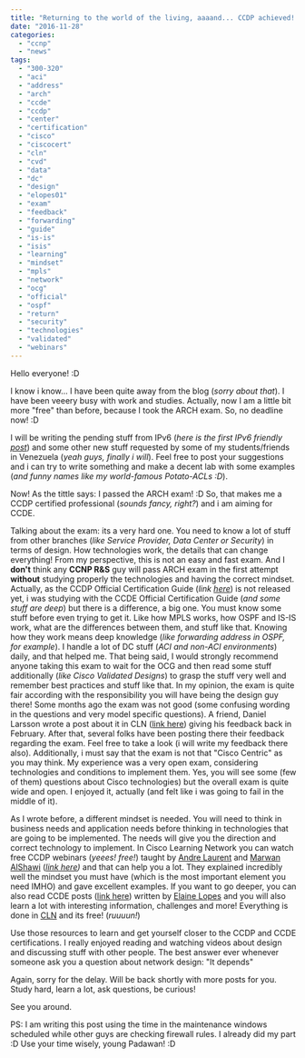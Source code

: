 ```yaml
---
title: "Returning to the world of the living, aaaand... CCDP achieved! :D"
date: "2016-11-28"
categories: 
  - "ccnp"
  - "news"
tags: 
  - "300-320"
  - "aci"
  - "address"
  - "arch"
  - "ccde"
  - "ccdp"
  - "center"
  - "certification"
  - "cisco"
  - "ciscocert"
  - "cln"
  - "cvd"
  - "data"
  - "dc"
  - "design"
  - "elopes01"
  - "exam"
  - "feedback"
  - "forwarding"
  - "guide"
  - "is-is"
  - "isis"
  - "learning"
  - "mindset"
  - "mpls"
  - "network"
  - "ocg"
  - "official"
  - "ospf"
  - "return"
  - "security"
  - "technologies"
  - "validated"
  - "webinars"
---
```


Hello everyone! :D

I know i know... I have been quite away from the blog (_sorry about that_). I have been veeery busy with work and studies. Actually, now I am a little bit more "free" than before, because I took the ARCH exam. So, no deadline now! :D

I will be writing the pending stuff from IPv6 (_here is the first IPv6 friendly [post](https://recurseit.wordpress.com/2016/08/07/ipv4-to-ipv6-from-32-to-128-bits/)_) and some other new stuff requested by some of my students/friends in Venezuela (_yeah guys, finally i will_). Feel free to post your suggestions and i can try to write something and make a decent lab with some examples (_and funny names like my world-famous Potato-ACLs :D_).

Now! As the tittle says: I passed the ARCH exam! :D So, that makes me a CCDP certified professional (_sounds fancy, right?_) and i am aiming for CCDE.

Talking about the exam: its a very hard one. You need to know a lot of stuff from other branches (_like Service Provider, Data Center or Security_) in terms of design. How technologies work, the details that can change everything! From my perspective, this is not an easy and fast exam. And I **don't** think any **CCNP R&S** guy will pass ARCH exam in the first attempt **without** studying properly the technologies and having the correct mindset. Actually, as the CCDP Official Certification Guide (_link [here](http://www.ciscopress.com/store/designing-for-cisco-network-service-architectures-arch-9781587144622)_) is not released yet, i was studying with the CCDE Official Certification Guide (_and some stuff are deep_) but there is a difference, a big one. You must know some stuff before even trying to get it. Like how MPLS works, how OSPF and IS-IS work, what are the differences between them, and stuff like that. Knowing how they work means deep knowledge (_like forwarding address in OSPF, for example_). I handle a lot of DC stuff (_ACI and non-ACI environments_) daily, and that helped me. That being said, I would strongly recommend anyone taking this exam to wait for the OCG and then read some stuff additionally (_like Cisco Validated Designs_) to grasp the stuff very well and remember best practices and stuff like that. In my opinion, the exam is quite fair according with the responsibility you will have being the design guy there! Some months ago the exam was not good (some confusing wording in the questions and very model specific questions). A friend, Daniel Larsson wrote a post about it in CLN ([link here](https://learningnetwork.cisco.com/thread/94857)) giving his feedback back in February. After that, several folks have been posting there their feedback regarding the exam. Feel free to take a look (i will write my feedback there also). Additionally, i must say that the exam is not that "Cisco Centric" as you may think. My experience was a very open exam, considering technologies and conditions to implement them. Yes, you will see some (few of them) questions about Cisco technologies) but the overall exam is quite wide and open. I enjoyed it, actually (and felt like i was going to fail in the middle of it).

As I wrote before, a different mindset is needed. You will need to think in business needs and application needs before thinking in technologies that are going to be implemented. The needs will give you the direction and correct technology to implement. In Cisco Learning Network you can watch free CCDP webinars (_yeees! free!_) taught by [Andre Laurent](https://twitter.com/askaccde?lang=cs) and [Marwan AlShawi](https://twitter.com/ccde066) (_[link here](https://learningnetwork.cisco.com/community/learning_center/practical-network-design-fundamentals))_ and that can help you a lot. They explained incredibly well the mindset you must have (which is the most important element you need IMHO) and gave excellent examples. If you want to go deeper, you can also read CCDE posts ([link here](https://learningnetwork.cisco.com/blogs/unleashing-ccde)) written by [Elaine Lopes](https://twitter.com/elopes01) and you will also learn a lot with interesting information, challenges and more! Everything is done in [CLN](https://learningnetwork.cisco.com) and its free! (_ruuuun!_)

Use those resources to learn and get yourself closer to the CCDP and CCDE certifications. I really enjoyed reading and watching videos about design and discussing stuff with other people. The best answer ever whenever someone ask you a question about network design: "It depends"

Again, sorry for the delay. Will be back shortly with more posts for you. Study hard, learn a lot, ask questions, be curious!

See you around.

PS: I am writing this post using the time in the maintenance windows scheduled while other guys are checking firewall rules. I already did my part :D Use your time wisely, young Padawan! :D
